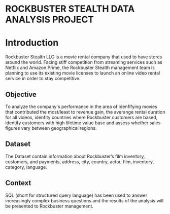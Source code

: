 # ROCKBUSTER STEALTH DATA ANALYSIS PROJECT

# Introduction

Rockbuster Stealth LLC is a movie rental company that used to have stores around the world. Facing stiff competition from streaming services such as Netflix and Amazon Prime, the Rockbuster Stealth management team is planning to use its existing movie licenses to launch an online video rental service in order to stay competitive.

## Objective
To analyze the company's performance in the area of idenfifying movies that contributed the most/least to revenue gain, the averange rental duration for all videos, idenfity countries where Rockbuster customers are based, identify customers with high lifetime value base and assess whether sales figures vary between geographical regions. 

## Dataset
The Dataset contain information about Rockbuster’s film inventory, customers, and payments, address, city, country, actor, film, inventory, category, language. 

## Context

SQL (short for structured query language) has been used to answer increasingly complex business questions and the results of the analysis will be presented to Rockbuster management. 
